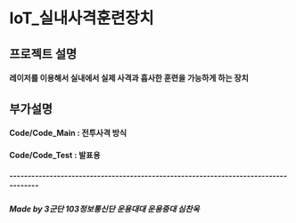 # IoT_실내사격훈련장치

## 프로젝트 설명
#### 레이저를 이용해서 실내에서 실제 사격과 흡사한 훈련을 가능하게 하는 장치

## 부가설명
#### Code/Code_Main : 전투사격 방식
#### Code/Code_Test : 발표용

##### ------------------------------------------------------------------------------------
##### Made by 3군단 103정보통신단 운용대대 운용중대 심찬욱
